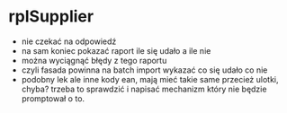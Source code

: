 # rplSupplier

- nie czekać na odpowiedź
- na sam koniec pokazać raport ile się udało a ile nie
- można wyciągnąć błędy z tego raportu
- czyli fasada powinna na batch import wykazać co się udało co nie
- podobny lek ale inne kody ean, mają mieć takie same przecież ulotki, chyba? trzeba to sprawdzić i napisać mechanizm który nie będzie promptował o to.